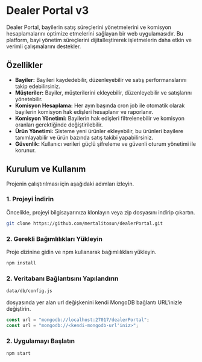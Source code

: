 # Dealer Portal v3

Dealer Portal, bayilerin satış süreçlerini yönetmelerini ve komisyon hesaplamalarını optimize etmelerini sağlayan bir web uygulamasıdır. Bu platform, bayi yönetim süreçlerini dijitalleştirerek işletmelerin daha etkin ve verimli çalışmalarını destekler.

## Özellikler

- **Bayiler:** Bayileri kaydedebilir, düzenleyebilir ve satış performanslarını takip edebilirsiniz.
- **Müşteriler:** Bayiler, müşterilerini ekleyebilir, düzenleyebilir ve satışlarını yönetebilir.
- **Komisyon Hesaplama:** Her ayın başında cron job ile otomatik olarak bayilerin komisyon hak edişleri hesaplanır ve raporlanır.
- **Komisyon Yönetimi:** Bayilerin hak edişleri filtrelenebilir ve komisyon oranları gerektiğinde değiştirilebilir.
- **Ürün Yönetimi:** Sisteme yeni ürünler ekleyebilir, bu ürünleri bayilere tanımlayabilir ve ürün bazında satış takibi yapabilirsiniz.
- **Güvenlik:** Kullanıcı verileri güçlü şifreleme ve güvenli oturum yönetimi ile korunur.

## Kurulum ve Kullanım

Projenin çalıştırılması için aşağıdaki adımları izleyin.

### 1. Projeyi İndirin

Öncelikle, projeyi bilgisayarınıza klonlayın veya zip dosyasını indirip çıkartın.

```bash
git clone https://github.com/mertalitosun/dealerPortal.git
```
### 2. Gerekli Bağımlılıkları Yükleyin

Proje dizinine gidin ve npm kullanarak bağımlılıkları yükleyin.

```bash
npm install
```
### 2. Veritabanı Bağlantısını Yapılandırın
 ```bash 
data/db/config.js 
``` 
dosyasında yer alan url değişkenini kendi MongoDB bağlantı URL'inizle değiştirin.

```javascript
const url = "mongodb://localhost:27017/dealerPortal";
const url = "mongodb://<kendi-mongodb-url'iniz>";
```

### 2. Uygulamayı Başlatın
```bash
npm start
```

